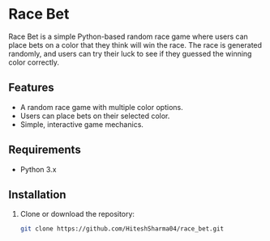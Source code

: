 # Race Bet

Race Bet is a simple Python-based random race game where users can place bets on a color that they think will win the race. The race is generated randomly, and users can try their luck to see if they guessed the winning color correctly.

## Features

- A random race game with multiple color options.
- Users can place bets on their selected color.
- Simple, interactive game mechanics.

## Requirements

- Python 3.x

## Installation

1. Clone or download the repository:
   ```bash
   git clone https://github.com/HiteshSharma04/race_bet.git
